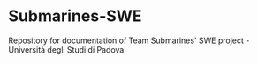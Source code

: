 # Submarines-SWE
Repository for documentation of Team Submarines' SWE project - Università degli Studi di Padova
